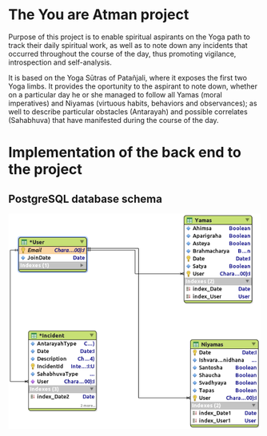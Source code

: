 # The You are Atman project
Purpose of this project is to enable spiritual aspirants on the Yoga path to track their daily spiritual work, as well as to note down any incidents that occurred throughout the course of the day, thus promoting vigilance, introspection and self-analysis.

It is based on the Yoga Sūtras of Patañjali, where it exposes the first two Yoga limbs. It provides the oportunity to the aspirant to note down, whether on a particular day he or she managed to follow all Yamas (moral imperatives) and Niyamas (virtuous habits, behaviors and observances); as well to describe particular obstacles (Antarayah) and possible correlates (Sahabhuva) that have manifested during the course of the day.

# Implementation of the back end to the project

## PostgreSQL database schema

![Shema should be here...](https://github.com/matevzmarkovic/youareatman/blob/master/help/database_shema.png)
